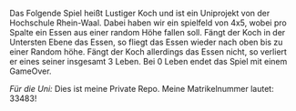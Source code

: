 Das Folgende Spiel heißt Lustiger Koch und ist ein Uniprojekt von der Hochschule Rhein-Waal. Dabei haben wir ein spielfeld von 4x5, wobei pro Spalte ein Essen aus einer random Höhe fallen soll. Fängt der Koch in der Untersten Ebene das Essen, so fliegt das Essen wieder nach oben bis zu einer Random höhe. Fängt der Koch allerdings das Essen nicht, so verliert er eines seiner insgesamt 3 Leben. Bei 0 Leben endet das Spiel mit einem GameOver.

*Für die Uni:* Dies ist meine Private Repo. Meine Matrikelnummer lautet: 33483!
